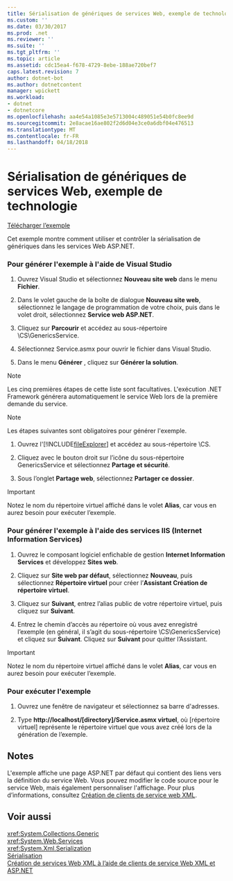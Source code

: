 ```yaml
---
title: Sérialisation de génériques de services Web, exemple de technologie
ms.custom: ''
ms.date: 03/30/2017
ms.prod: .net
ms.reviewer: ''
ms.suite: ''
ms.tgt_pltfrm: ''
ms.topic: article
ms.assetid: cdc15ea4-f678-4729-8ebe-188ae720bef7
caps.latest.revision: 7
author: dotnet-bot
ms.author: dotnetcontent
manager: wpickett
ms.workload:
- dotnet
- dotnetcore
ms.openlocfilehash: aa4e54a1085e3e5713004c489051e54b0fc8ee9d
ms.sourcegitcommit: 2e8acae16ae802f2d6d04e3ce0a6dbf04e476513
ms.translationtype: MT
ms.contentlocale: fr-FR
ms.lasthandoff: 04/18/2018
---
```

# <a name="web-services-generics-serialization-technology-sample"></a>Sérialisation de génériques de services Web, exemple de technologie
[Télécharger l’exemple](https://download.microsoft.com/download/4/7/B/47B2164C-E780-4B10-8DE4-2CB5B886E0A6/Technologies/Serialization/Xml%20Serialization/GenericsSerialization.zip.exe)  
  
 Cet exemple montre comment utiliser et contrôler la sérialisation de génériques dans les services Web ASP.NET.  
  
### <a name="to-build-the-sample-using-visual-studio"></a>Pour générer l'exemple à l'aide de Visual Studio  
  
1.  Ouvrez Visual Studio et sélectionnez **Nouveau site web** dans le menu **Fichier**.  
  
2.  Dans le volet gauche de la boîte de dialogue **Nouveau site web**, sélectionnez le langage de programmation de votre choix, puis dans le volet droit, sélectionnez **Service web ASP.NET**.  
  
3.  Cliquez sur **Parcourir** et accédez au sous-répertoire \CS\GenericsService.  
  
4.  Sélectionnez Service.asmx pour ouvrir le fichier dans Visual Studio.  
  
5.  Dans le menu **Générer** , cliquez sur **Générer la solution**.  
  
> [!NOTE]
>  Les cinq premières étapes de cette liste sont facultatives. L'exécution .NET Framework générera automatiquement le service Web lors de la première demande du service.  
  
> [!NOTE]
>  Les étapes suivantes sont obligatoires pour générer l'exemple.  
  
1.  Ouvrez l'[!INCLUDE[fileExplorer](../../../includes/fileexplorer-md.md)] et accédez au sous-répertoire \CS.  
  
2.  Cliquez avec le bouton droit sur l’icône du sous-répertoire GenericsService et sélectionnez **Partage et sécurité**.  
  
3.  Sous l’onglet **Partage web**, sélectionnez **Partager ce dossier**.  
  
> [!IMPORTANT]
>  Notez le nom du répertoire virtuel affiché dans le volet **Alias**, car vous en aurez besoin pour exécuter l’exemple.  
  
### <a name="to-build-the-sample-using-internet-information-services"></a>Pour générer l'exemple à l'aide des services IIS (Internet Information Services)  
  
1.  Ouvrez le composant logiciel enfichable de gestion **Internet Information Services** et développez **Sites web**.  
  
2.  Cliquez sur **Site web par défaut**, sélectionnez **Nouveau**, puis sélectionnez **Répertoire virtuel** pour créer l’**Assistant Création de répertoire virtuel**.  
  
3.  Cliquez sur **Suivant**, entrez l’alias public de votre répertoire virtuel, puis cliquez sur **Suivant**.  
  
4.  Entrez le chemin d’accès au répertoire où vous avez enregistré l’exemple (en général, il s’agit du sous-répertoire \CS\GenericsService) et cliquez sur **Suivant**. Cliquez sur **Suivant** pour quitter l’Assistant.  
  
> [!IMPORTANT]
>  Notez le nom du répertoire virtuel affiché dans le volet **Alias**, car vous en aurez besoin pour exécuter l’exemple.  
  
### <a name="to-run-the-sample"></a>Pour exécuter l'exemple  
  
1.  Ouvrez une fenêtre de navigateur et sélectionnez sa barre d'adresses.  
  
2.  Type  **http://localhost/[directory]/Service.asmx virtuel**, où [répertoire virtuel] représente le répertoire virtuel que vous avez créé lors de la génération de l’exemple.  
  
## <a name="remarks"></a>Notes  
 L'exemple affiche une page ASP.NET par défaut qui contient des liens vers la définition du service Web. Vous pouvez modifier le code source pour le service Web, mais également personnaliser l'affichage. Pour plus d’informations, consultez [Création de clients de service web XML](https://msdn.microsoft.com/library/c606f3cb-4111-45b4-ae42-9300420fa16c).  
  
## <a name="see-also"></a>Voir aussi  
 <xref:System.Collections.Generic>  
 <xref:System.Web.Services>  
 <xref:System.Xml.Serialization>  
 [Sérialisation](../../../docs/standard/serialization/index.md)  
 [Création de services Web XML à l’aide de clients de service Web XML et ASP.NET](https://msdn.microsoft.com/library/1e64af78-d705-4384-b08d-591a45f4379c)
